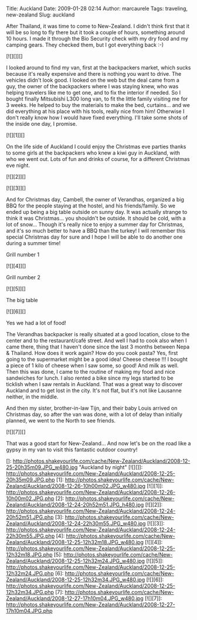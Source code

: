Title: Auckland
Date: 2009-01-28 02:14
Author: marcaurele
Tags: traveling, new-zealand
Slug: auckland

After Thailand, it was time to come to New-Zealand. I didn't think first
that it will be so long to fly there but it took a couple of hours,
something around 10 hours. I made it through the Bio Security check with
my dry food and my camping gears. They checked them, but I got
everything back :-)

</p>

[![][]][]

</p>

I looked around to find my van, first at the backpackers market, which
sucks because it's really expensive and there is nothing you want to
drive. The vehicles didn't look good. I looked on the web but the deal
came from a guy, the owner of the backpackers where I was staying knew,
who was helping travelers like me to get one, and to fix the interior if
needed. So I bought finally Mitsubishi L300 long van, to fit the little
family visiting me for 3 weeks. He helped to buy the materials to make
the bed, curtains... and we did everything at his place with his tools,
really nice from him! Otherwise I don't really know how I would have
fixed everything. I'll take some shots of the inside one day, I promise.

</p>

[![][1]][]

</p>

On the life side of Auckland I could enjoy the Christmas eve parties
thanks to some girls at the backpackers who knew a kiwi guy in Auckland,
with who we went out. Lots of fun and drinks of course, for a different
Christmas eve night.  

[![][2]][]

</p>

[![][3]][]

</p>

And for Christmas day, Cambell, the owner of Verandhas, organized a big
BBQ for the people staying at the hostel, and his friends/family. So we
ended up being a big table outside on sunny day. It was actually strange
to think it was Christmas... you shouldn't be outside. It should be
cold, with a lot of snow... Though it's really nice to enjoy a summer
day for Christmas, and it's so much better to have a BBQ than the
turkey! I will remember this special Christmas day for sure and I hope I
will be able to do another one during a summer time!

</p>

Grill number 1  

[![][4]][]

</p>

Grill number 2  

[![][5]][]

</p>

The big table  

[![][6]][]

</p>

Yes we had a lot of food!

</p>

The Verandhas backpacker is really situated at a good location, close to
the center and to the restaurant/café street. And well I had to cook
also when I came there, thing that I haven't done since the last 3
months between Nepa & Thailand. How does it work again? How do you cook
pasta? Yes, first going to the supermarket might be a good idea! Cheese
cheese !!! I bought a piece of 1 kilo of cheese when I saw some, so
good! And milk as well. Then this was done, I came to the routine of
making my food and nice sandwiches for lunch. I also rented a bike since
my legs started to be ticklish when I saw rentals in Auckland. That was
a great way to discover Auckland and to get lost in the city. It's not
flat, but it's not like Lausanne neither, in the middle.

</p>

And then my sister, brother-in-law Tijn, and their baby Louis arrived on
Christmas day, so after the van was done, with a lot of delay than
initially planned, we went to the North to see friends.

</p>

[![][7]][]

</p>

That was a good start for New-Zealand... And now let's be on the road
like a gypsy in my van to visit this fantastic outdoor country!

</p>

  []: http://photos.shakeyourlife.com/cache/New-Zealand/Auckland/2008-12-25-20h35m09.JPG_w480.jpg
    "Auckland by night"
  [![][]]: http://photos.shakeyourlife.com/New-Zealand/Auckland/2008-12-25-20h35m09.JPG.php
  [1]: http://photos.shakeyourlife.com/cache/New-Zealand/Auckland/2008-12-26-10h00m02.JPG_w480.jpg
  [![][1]]: http://photos.shakeyourlife.com/New-Zealand/Auckland/2008-12-26-10h00m02.JPG.php
  [2]: http://photos.shakeyourlife.com/cache/New-Zealand/Auckland/2008-12-24-20h52m51.JPG_h480.jpg
  [![][2]]: http://photos.shakeyourlife.com/New-Zealand/Auckland/2008-12-24-20h52m51.JPG.php
  [3]: http://photos.shakeyourlife.com/cache/New-Zealand/Auckland/2008-12-24-22h30m55.JPG_w480.jpg
  [![][3]]: http://photos.shakeyourlife.com/New-Zealand/Auckland/2008-12-24-22h30m55.JPG.php
  [4]: http://photos.shakeyourlife.com/cache/New-Zealand/Auckland/2008-12-25-12h32m18.JPG_w480.jpg
  [![][4]]: http://photos.shakeyourlife.com/New-Zealand/Auckland/2008-12-25-12h32m18.JPG.php
  [5]: http://photos.shakeyourlife.com/cache/New-Zealand/Auckland/2008-12-25-12h32m24.JPG_w480.jpg
  [![][5]]: http://photos.shakeyourlife.com/New-Zealand/Auckland/2008-12-25-12h32m24.JPG.php
  [6]: http://photos.shakeyourlife.com/cache/New-Zealand/Auckland/2008-12-25-12h32m34.JPG_w480.jpg
  [![][6]]: http://photos.shakeyourlife.com/New-Zealand/Auckland/2008-12-25-12h32m34.JPG.php
  [7]: http://photos.shakeyourlife.com/cache/New-Zealand/Auckland/2008-12-27-17h10m04.JPG_w480.jpg
  [![][7]]: http://photos.shakeyourlife.com/New-Zealand/Auckland/2008-12-27-17h10m04.JPG.php

